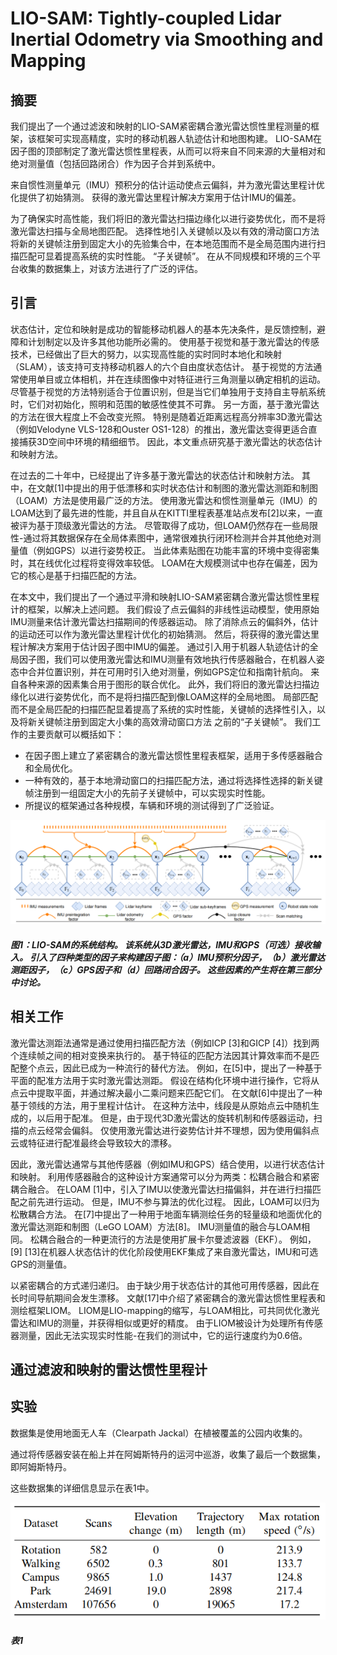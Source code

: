# LIO-SAM: Tightly-coupled Lidar Inertial Odometry via Smoothing and Mapping

## 摘要

我们提出了一个通过滤波和映射的LIO-SAM紧密耦合激光雷达惯性里程测量的框架，该框架可实现高精度，实时的移动机器人轨迹估计和地图构建。  LIO-SAM在因子图的顶部制定了激光雷达惯性里程表，从而可以将来自不同来源的大量相对和绝对测量值（包括回路闭合）作为因子合并到系统中。

来自惯性测量单元（IMU）预积分的估计运动使点云偏斜，并为激光雷达里程计优化提供了初始猜测。 获得的激光雷达里程计解决方案用于估计IMU的偏差。

为了确保实时高性能，我们将旧的激光雷达扫描边缘化以进行姿势优化，而不是将激光雷达扫描与全局地图匹配。 选择性地引入关键帧以及以有效的滑动窗口方法将新的关键帧注册到固定大小的先验集合中，在本地范围而不是全局范围内进行扫描匹配可显着提高系统的实时性能。  “子关键帧”。 在从不同规模和环境的三个平台收集的数据集上，对该方法进行了广泛的评估。

## 引言

状态估计，定位和映射是成功的智能移动机器人的基本先决条件，是反馈控制，避障和计划制定以及许多其他功能所必需的。 使用基于视觉和基于激光雷达的传感技术，已经做出了巨大的努力，以实现高性能的实时同时本地化和映射（SLAM），该支持可支持移动机器人的六个自由度状态估计。 基于视觉的方法通常使用单目或立体相机，并在连续图像中对特征进行三角测量以确定相机的运动。 尽管基于视觉的方法特别适合于位置识别，但是当它们单独用于支持自主导航系统时，它们对初始化，照明和范围的敏感性使其不可靠。 另一方面，基于激光雷达的方法在很大程度上不会改变光照。 特别是随着近距离远程高分辨率3D激光雷达（例如Velodyne VLS-128和Ouster OS1-128）的推出，激光雷达变得更适合直接捕获3D空间中环境的精细细节。 因此，本文重点研究基于激光雷达的状态估计和映射方法。

在过去的二十年中，已经提出了许多基于激光雷达的状态估计和映射方法。 其中，在文献[1]中提出的用于低漂移和实时状态估计和制图的激光雷达测距和制图（LOAM）方法是使用最广泛的方法。 使用激光雷达和惯性测量单元（IMU）的LOAM达到了最先进的性能，并且自从在KITTI里程表基准站点发布[2]以来，一直被评为基于顶级激光雷达的方法。 尽管取得了成功，但LOAM仍然存在一些局限性-通过将其数据保存在全局体素图中，通常很难执行闭环检测并合并其他绝对测量值（例如GPS）以进行姿势校正。 当此体素贴图在功能丰富的环境中变得密集时，其在线优化过程将变得效率较低。  LOAM在大规模测试中也存在偏差，因为它的核心是基于扫描匹配的方法。

在本文中，我们提出了一个通过平滑和映射LIO-SAM紧密耦合激光雷达惯性里程计的框架，以解决上述问题。 我们假设了点云偏斜的非线性运动模型，使用原始IMU测量来估计激光雷达扫描期间的传感器运动。 除了消除点云的偏斜外，估计的运动还可以作为激光雷达里程计优化的初始猜测。 然后，将获得的激光雷达里程计解决方案用于估计因子图中IMU的偏差。
通过引入用于机器人轨迹估计的全局因子图，我们可以使用激光雷达和IMU测量有效地执行传感器融合，在机器人姿态中合并位置识别，并在可用时引入绝对测量，例如GPS定位和指南针航向。 来自各种来源的因素集合用于图形的联合优化。 此外，我们将旧的激光雷达扫描边缘化以进行姿势优化，而不是将扫描匹配到像LOAM这样的全局地图。 局部匹配而不是全局匹配的扫描匹配显着提高了系统的实时性能，关键帧的选择性引入，以及将新关键帧注册到固定大小集的高效滑动窗口方法 之前的“子关键帧”。 我们工作的主要贡献可以概括如下：

- 在因子图上建立了紧密耦合的激光雷达惯性里程表框架，适用于多传感器融合和全局优化。
- 一种有效的，基于本地滑动窗口的扫描匹配方法，通过将选择性选择的新关键帧注册到一组固定大小的先前子关键帧中，可以实现实时性能。
- 所提议的框架通过各种规模，车辆和环境的测试得到了广泛验证。

![](fig_1.png)
##### 图1：LIO-SAM的系统结构。 该系统从3D激光雷达，IMU和GPS（可选）接收输入。 引入了四种类型的因子来构建因子图：（a）IMU预积分因子，（b）激光雷达测距因子，（c）GPS因子和（d）回路闭合因子。 这些因素的产生将在第三部分中讨论。

## 相关工作

激光雷达测距法通常是通过使用扫描匹配方法（例如ICP [3]和GICP [4]）找到两个连续帧之间的相对变换来执行的。 基于特征的匹配方法因其计算效率而不是匹配整个点云，因此已成为一种流行的替代方法。 例如，在[5]中，提出了一种基于平面的配准方法用于实时激光雷达测距。 假设在结构化环境中进行操作，它将从点云中提取平面，并通过解决最小二乘问题来匹配它们。 在文献[6]中提出了一种基于领线的方法，用于里程计估计。 在这种方法中，线段是从原始点云中随机生成的，以后用于配准。 但是，由于现代3D激光雷达的旋转机制和传感器运动，扫描的点云经常会偏斜。 仅使用激光雷达进行姿势估计并不理想，因为使用偏斜点云或特征进行配准最终会导致较大的漂移。

因此，激光雷达通常与其他传感器（例如IMU和GPS）结合使用，以进行状态估计和映射。 利用传感器融合的这种设计方案通常可以分为两类：松耦合融合和紧密耦合融合。 在LOAM [1]中，引入了IMU以使激光雷达扫描偏斜，并在进行扫描匹配之前先进行运动。 但是，IMU不参与算法的优化过程。 因此，LOAM可以归为松散耦合方法。 在[7]中提出了一种用于地面车辆测绘任务的轻量级和地面优化的激光雷达测距和制图（LeGO LOAM）方法[8]。  IMU测量值的融合与LOAM相同。 松耦合融合的一种更流行的方法是使用扩展卡尔曼滤波器（EKF）。 例如，[9] [13]在机器人状态估计的优化阶段使用EKF集成了来自激光雷达，IMU和可选GPS的测量值。

以紧密耦合的方式递归递归。 由于缺少用于状态估计的其他可用传感器，因此在长时间导航期间会发生漂移。 文献[17]中介绍了紧密耦合的激光雷达惯性里程表和测绘框架LIOM。  LIOM是LIO-mapping的缩写，与LOAM相比，可共同优化激光雷达和IMU的测量，并获得相似或更好的精度。 由于LIOM被设计为处理所有传感器测量，因此无法实现实时性能-在我们的测试中，它的运行速度约为0.6倍。

## 通过滤波和映射的雷达惯性里程计

## 实验

数据集是使用地面无人车（Clearpath Jackal）在植被覆盖的公园内收集的。

通过将传感器安装在船上并在阿姆斯特丹的运河中巡游，收集了最后一个数据集，即阿姆斯特丹。

这些数据集的详细信息显示在表1中。

![](table_1.png)

##### 表1